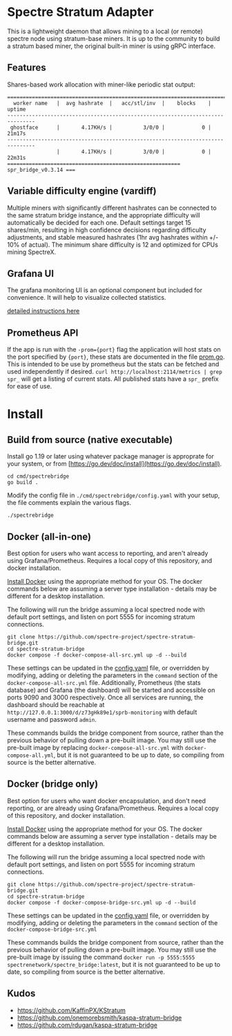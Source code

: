 # Spectre Stratum Adapter

This is a lightweight daemon that allows mining to a local (or remote)
spectre node using stratum-base miners. It is up to the community to
build a stratum based miner, the original built-in miner is using gRPC
interface.

## Features

Shares-based work allocation with miner-like periodic stat output:

```
===============================================================================
  worker name   |  avg hashrate  |   acc/stl/inv  |    blocks    |    uptime
-------------------------------------------------------------------------------
 ghostface      |       4.17KH/s |          3/0/0 |            0 |      21m17s
-------------------------------------------------------------------------------
                |       4.17KH/s |          3/0/0 |            0 |      22m31s
======================================================== spr_bridge_v0.3.14 ===
```

## Variable difficulty engine (vardiff)

Multiple miners with significantly different hashrates can be connected
to the same stratum bridge instance, and the appropriate difficulty
will automatically be decided for each one. Default settings target
15 shares/min, resulting in high confidence decisions regarding
difficulty adjustments, and stable measured hashrates (1hr avg
hashrates within +/- 10% of actual). The minimum share difficulty is 12
and optimized for CPUs mining SpectreX.

## Grafana UI

The grafana monitoring UI is an optional component but included for
convenience. It will help to visualize collected statistics.

[detailed instructions here](docs/monitoring-setup.md)

## Prometheus API

If the app is run with the `-prom={port}` flag the application will host
stats on the port specified by `{port}`, these stats are documented in
the file [prom.go](src/spectrestratum/prom.go). This is intended to be use
by prometheus but the stats can be fetched and used independently if
desired. `curl http://localhost:2114/metrics | grep spr_` will get a
listing of current stats. All published stats have a `spr_` prefix for
ease of use.

# Install

## Build from source (native executable)

Install go 1.19 or later using whatever package manager is approprate
for your system, or from [https://go.dev/doc/install](https://go.dev/doc/install).

```
cd cmd/spectrebridge
go build .
```

Modify the config file in `./cmd/spectrebridge/config.yaml` with your setup,
the file comments explain the various flags.

```
./spectrebridge
```

## Docker (all-in-one)

Best option for users who want access to reporting, and aren't already
using Grafana/Prometheus. Requires a local copy of this repository, and
docker installation.

[Install Docker](https://docs.docker.com/engine/install/) using the
appropriate method for your OS. The docker commands below are assuming a
server type installation - details may be different for a desktop
installation.

The following will run the bridge assuming a local spectred node with
default port settings, and listen on port 5555 for incoming stratum
connections.

```
git clone https://github.com/spectre-project/spectre-stratum-bridge.git
cd spectre-stratum-bridge
docker compose -f docker-compose-all-src.yml up -d --build
```

These settings can be updated in the [config.yaml](cmd/spectrebridge/config.yaml)
file, or overridden by modifying, adding or deleting the parameters in the
`command` section of the `docker-compose-all-src.yml` file. Additionally,
Prometheus (the stats database) and Grafana (the dashboard) will be
started and accessible on ports 9090 and 3000 respectively. Once all
services are running, the dashboard should be reachable at
`http://127.0.0.1:3000/d/z73gHk89e1/sprb-monitoring` with default
username and password `admin`.

These commands builds the bridge component from source, rather than
the previous behavior of pulling down a pre-built image. You may still
use the pre-built image by replacing `docker-compose-all-src.yml` with
`docker-compose-all.yml`, but it is not guaranteed to be up to date, so
compiling from source is the better alternative.

## Docker (bridge only)

Best option for users who want docker encapsulation, and don't need
reporting, or are already using Grafana/Prometheus. Requires a local
copy of this repository, and docker installation.

[Install Docker](https://docs.docker.com/engine/install/) using the
appropriate method for your OS. The docker commands below are assuming a
server type installation - details may be different for a desktop
installation.

The following will run the bridge assuming a local spectred node with
default port settings, and listen on port 5555 for incoming stratum
connections.

```
git clone https://github.com/spectre-project/spectre-stratum-bridge.git
cd spectre-stratum-bridge
docker compose -f docker-compose-bridge-src.yml up -d --build
```

These settings can be updated in the [config.yaml](cmd/spectrebridge/config.yaml)
file, or overridden by modifying, adding or deleting the parameters in the
`command` section of the `docker-compose-bridge-src.yml`

These commands builds the bridge component from source, rather than the
previous behavior of pulling down a pre-built image. You may still use
the pre-built image by issuing the command `docker run -p 5555:5555 spectrenetwork/spectre_bridge:latest`,
but it is not guaranteed to be up to date, so compiling from source is
the better alternative.

## Kudos

* https://github.com/KaffinPX/KStratum
* https://github.com/onemorebsmith/kaspa-stratum-bridge
* https://github.com/rdugan/kaspa-stratum-bridge
